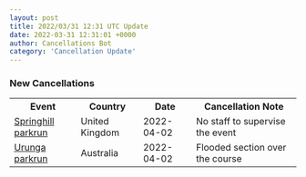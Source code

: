 ```yaml
---
layout: post
title: 2022/03/31 12:31 UTC Update
date: 2022-03-31 12:31:01 +0000
author: Cancellations Bot
category: 'Cancellation Update'
---
```


<h3>New Cancellations</h3>
<div class='hscrollable'>
<table style='width: 100%'>
    <tr>
        <th>Event</th>
        <th>Country</th>
        <th>Date</th>
        <th>Cancellation Note</th>
    </tr>
    <tr>
        <td><a href="">Springhill parkrun</a></td>
        <td>United Kingdom</td>
        <td>2022-04-02</td>
        <td>No staff to supervise the event</td>
    </tr>
    <tr>
        <td><a href="https://www.parkrun.com.au/urunga">Urunga parkrun</a></td>
        <td>Australia</td>
        <td>2022-04-02</td>
        <td>Flooded section over the course</td>
    </tr>
</table>
</div>
